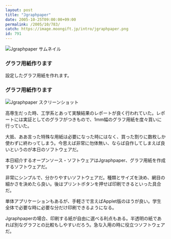 ```yaml
---
layout: post
title: "Jgraphpaper"
date: 2005-10-25T09:00:00+09:00
permalink: /2005/10/783/
catch: https://image.moongift.jp/intro/jgraphpaper.png
id: 791
---
```

 ![Jgraphpaper サムネイル](https://image.moongift.jp/intro/jgraphpaper.s.png "Jgraphpaper サムネイル")
  

### グラフ用紙作ります
  
設定したグラフ用紙を作れます。  
<!--more-->  

### グラフ用紙作ります
  

![Jgraphpaper スクリーンショット](https://image.moongift.jp/intro/jgraphpaper.png "Jgraphpaper スクリーンショット")

  

高専生だった時、工学系とあって実験結果のレポートが良く行われていた。レポートには実証としてのグラフがつきもので、1mm幅のグラフ用紙を度々買いに行っていた。

  

大抵、ああ言った特殊な用紙は必要になった時にはなく、買った割りに数枚しか使わずに終わってしまう。今思えば非常に勿体無い、ならば自作してしまえば良いというのが本日のソフトウェアだ。

  

本日紹介するオープンソース・ソフトウェアはJgraphpaper、グラフ用紙を作成するソフトウェアだ。

  

非常にシンプルで、分かりやすいソフトウェアだ。種類とサイズを決め、網目の細かさを決めたら良い。後はプリントボタンを押せば印刷できるといった具合だ。

  

単体アプリケーションもあるが、手軽さで言えばApplet版のほうが良い。学生全体で必要な時に必要な分だけ印刷できるようになる。

  

Jgraphpaperの場合、印刷する紙が自由に選べる利点もある。半透明の紙であれば別なグラフとの比較もしやすいだろう。急な入用の時に役立つソフトウェアだ。

